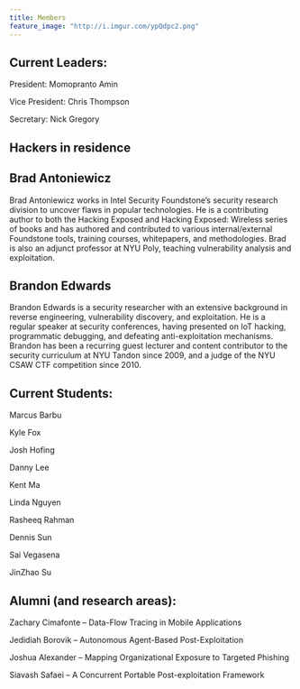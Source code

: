 ```yaml
---
title: Members
feature_image: "http://i.imgur.com/ypQdpc2.png"
---
```

<article>
<h2>
Current Leaders:
</h2>
<p>President: Momopranto Amin</p>
<p>Vice President: Chris Thompson</p>
<p>Secretary: Nick Gregory</p>
</article>

<article>
<h1>Hackers in residence</h1>
<h2>Brad Antoniewicz </h2>
<p>Brad Antoniewicz works in Intel Security Foundstone’s security research division to uncover flaws in popular technologies. He is a contributing author to both the Hacking Exposed and Hacking Exposed: Wireless series of books and has authored and contributed to various internal/external Foundstone tools, training courses, whitepapers, and methodologies. Brad is also an adjunct professor at NYU Poly, teaching vulnerability analysis and exploitation.</p>
<h2>Brandon Edwards</h2>
<p>Brandon Edwards is a security researcher with an extensive background in reverse engineering, vulnerability discovery, and exploitation. He is a regular speaker at security conferences, having presented on IoT hacking, programmatic debugging, and defeating anti-exploitation mechanisms. Brandon has been a recurring guest lecturer and content contributor to the security curriculum at NYU Tandon since 2009, and a judge of the NYU CSAW CTF competition since 2010.</p>
</article>


<article>
<h2>Current Students:</h2>
<p>Marcus Barbu</p>
<p>Kyle Fox</p>
<p>Josh Hofing</p>
<p>Danny Lee</p>
<p>Kent Ma</p>
<p>Linda Nguyen</p>
<p>Rasheeq Rahman</p>
<p>Dennis Sun</p>
<p>Sai Vegasena</p>
<p>JinZhao Su</p>
</article>


<article>
<h2>
Alumni (and research areas):
</h2>

<p>Zachary Cimafonte – Data-Flow Tracing in Mobile Applications</p>
<p>Jedidiah Borovik – Autonomous Agent-Based Post-Exploitation</p>
<p>Joshua Alexander – Mapping Organizational Exposure to Targeted Phishing</p>
<p>Siavash Safaei – A Concurrent Portable Post-exploitation Framework</p>
</article>
